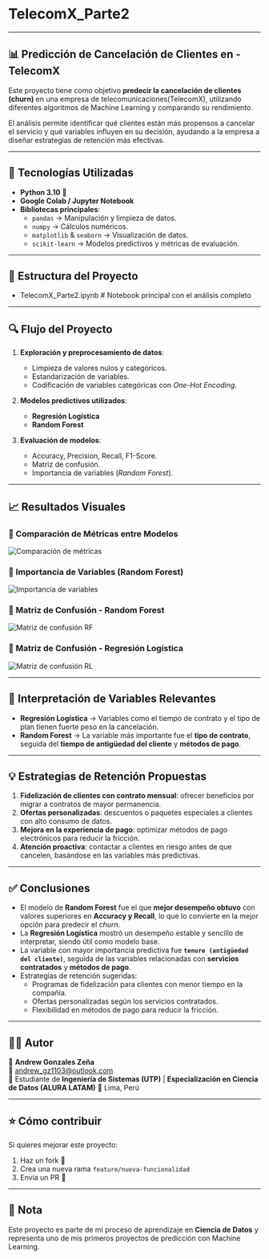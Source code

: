 # TelecomX_Parte2

---

## 📊 Predicción de Cancelación de Clientes en - TelecomX

Este proyecto tiene como objetivo **predecir la cancelación de clientes (churn)** en una empresa de telecomunicaciones(TelecomX), utilizando diferentes algoritmos de Machine Learning y comparando su rendimiento.  

El análisis permite identificar qué clientes están más propensos a cancelar el servicio y qué variables influyen en su decisión, ayudando a la empresa a diseñar estrategias de retención más efectivas.  

---

## 🚀 Tecnologías Utilizadas
- **Python 3.10** 🐍 
- **Google Colab / Jupyter Notebook**
- **Bibliotecas principales**:
  - `pandas` → Manipulación y limpieza de datos.
  - `numpy` → Cálculos numéricos.
  - `matplotlib` & `seaborn` → Visualización de datos.
  - `scikit-learn` → Modelos predictivos y métricas de evaluación.

---

## 📂 Estructura del Proyecto
- TelecomX_Parte2.ipynb # Notebook principal con el análisis completo

---
  
## 🔍 Flujo del Proyecto
1. **Exploración y preprocesamiento de datos**:
   - Limpieza de valores nulos y categóricos.
   - Estandarización de variables.
   - Codificación de variables categóricas con *One-Hot Encoding*.

2. **Modelos predictivos utilizados**:
   - **Regresión Logística**
   - **Random Forest**
  
3. **Evaluación de modelos**:
   - Accuracy, Precision, Recall, F1-Score.
   - Matriz de confusión.
   - Importancia de variables (*Random Forest*).

---

## 📈 Resultados Visuales

### 🔹 Comparación de Métricas entre Modelos
![Comparación de métricas](comparacion_metricas.png)

### 🔹 Importancia de Variables (Random Forest)
![Importancia de variables](importancia_variables_RF.png)

### 🔹 Matriz de Confusión - Random Forest
![Matriz de confusión RF](matriz_confusion_Random_Forest.png)

### 🔹 Matriz de Confusión - Regresión Logística
![Matriz de confusión RL](matriz_confusion_Regresion_Logistica.png)

---

## 🔑 Interpretación de Variables Relevantes

- **Regresión Logística** → Variables como el tiempo de contrato y el tipo de plan tienen fuerte peso en la cancelación.  
- **Random Forest** → La variable más importante fue el **tipo de contrato**, seguida del **tiempo de antigüedad del cliente** y **métodos de pago**.  

---

## 💡 Estrategias de Retención Propuestas

1. **Fidelización de clientes con contrato mensual**: ofrecer beneficios por migrar a contratos de mayor permanencia.  
2. **Ofertas personalizadas**: descuentos o paquetes especiales a clientes con alto consumo de datos.  
3. **Mejora en la experiencia de pago**: optimizar métodos de pago electrónicos para reducir la fricción.  
4. **Atención proactiva**: contactar a clientes en riesgo antes de que cancelen, basándose en las variables más predictivas.  

---

## ✅ Conclusiones

- El modelo de **Random Forest** fue el que **mejor desempeño obtuvo** con valores superiores en **Accuracy y Recall**, lo que lo convierte en la mejor opción para predecir el *churn*.  
- La **Regresión Logística** mostró un desempeño estable y sencillo de interpretar, siendo útil como modelo base.  
- La variable con mayor importancia predictiva fue **`tenure (antigüedad del cliente)`**, seguida de las variables relacionadas con **servicios contratados** y **métodos de pago**.  
- Estrategias de retención sugeridas:
  - Programas de fidelización para clientes con menor tiempo en la compañía.
  - Ofertas personalizadas según los servicios contratados.
  - Flexibilidad en métodos de pago para reducir la fricción.
 
---

## 🧑‍💻 Autor
👤 **Andrew Gonzales Zeña**  
📧 [andrew_gz1103@outlook.com](mailto:andrew_gz1103@outlook.com)  
💼 Estudiante de **Ingeniería de Sistemas (UTP)** | **Especialización en Ciencia de Datos (ALURA LATAM)**
📍 Lima, Perú  

---

## ⭐ Cómo contribuir
Si quieres mejorar este proyecto:  
1. Haz un fork 🍴  
2. Crea una nueva rama `feature/nueva-funcionalidad`  
3. Envía un PR 🚀  

---

## 📌 Nota
Este proyecto es parte de mi proceso de aprendizaje en **Ciencia de Datos** y representa uno de mis primeros proyectos de predicción con Machine Learning.














